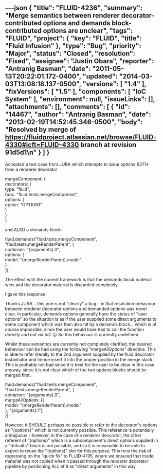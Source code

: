 ---json
{
  "title": "FLUID-4236",
  "summary": "Merge semantics between renderer decorator-contributed options and demands block-contributed options are unclear",
  "tags": "FLUID",
  "project": {
    "key": "FLUID",
    "title": "Fluid Infusion"
  },
  "type": "Bug",
  "priority": "Major",
  "status": "Closed",
  "resolution": "Fixed",
  "assignee": "Justin Obara",
  "reporter": "Antranig Basman",
  "date": "2011-05-13T20:22:01.172-0400",
  "updated": "2014-03-03T13:08:18.137-0500",
  "versions": [
    "1.4"
  ],
  "fixVersions": [
    "1.5"
  ],
  "components": [
    "IoC System"
  ],
  "environment": null,
  "issueLinks": [],
  "attachments": [],
  "comments": [
    {
      "id": "14467",
      "author": "Antranig Basman",
      "date": "2013-02-19T14:52:45.346-0500",
      "body": "Resolved by merge of <https://fluidproject.atlassian.net/browse/FLUID-4330#icft=FLUID-4330> branch at revision 91d5d1\n"
    }
  ]
}
---
Accepted a test case from JURA which attempts to issue options BOTH from a renderer decorator&#x20;

mergeComponent: {\
decorators: {\
type: "fluid",\
func: "fluid.tests.mergeComponent",\
options: {\
option: "OPTION1"\
}\
}\
}

and ALSO a demands block:

fluid.demands("fluid.tests.mergeComponent", "fluid.tests.mergeRenderParent", {\
container: "{arguments}.0",\
options: {\
model: "{mergeRenderParent}.model"\
}\
});

The effect with the current framework is that the demands block material wins and the decorator material is discarded completely.

I gave this response:

Thanks JURA... this one is not "clearly" a bug - in that resolution behaviour between renderer decorator options and demanded options was never clear. In particular, demands options generally have the status of "user options" so the situation is as if the user supplied some direct arguments to some component which was then also hit by a demands block... which is of course impossible, since the user would have had to call the function directly and not via IoC 😛 So this behaviour is currently undefined.&#x20;

Whilst these semantics are currently not completely clarified, the desired behaviour can be had using the following "mergeAllOptions" directive. This is able to refer literally to the 2nd argument supplied by the fluid decorator instantiator and hence insert it into the proper position in the merge stack. This is probably not bad since it is best for the user to be clear in this case anyway, since it is not clear which of the two options blocks should be merged first.&#x20;

fluid.demands("fluid.tests.mergeComponent", "fluid.tests.mergeRenderParent", {\
container: "{arguments}.0",\
mergeAllOptions: \[{\
model: "{mergeRenderParent}.model"\
}, "{arguments}.1"]\
});

However, it SHOULD perhaps be possible to refer to the decorator's options as "{options}" which is not currently possible. This reference is potentially ambiguous - however, in the case of a renderer decorator, the other referent of "{options}" which is a subcomponent's direct options supplied in a "defaults" block is not possible, and so it is reasonable to be able to expect to reuse the "{options}" slot for this purpose. This runs the risk of regressing on the "quick fix" to FLUID-4195, where we ensured that model material was not copied when it passed through the renderer decorator pipeline by positioning ALL of it as "direct arguments" in this way.

        